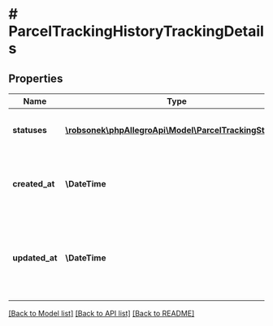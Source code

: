 # # ParcelTrackingHistoryTrackingDetails

## Properties

Name | Type | Description | Notes
------------ | ------------- | ------------- | -------------
**statuses** | [**\robsonek\phpAllegroApi\Model\ParcelTrackingStatus[]**](ParcelTrackingStatus.md) | List of parcel shipping statuses |
**created_at** | **\DateTime** | The start time parcel tracking recording in ISO 8601 format |
**updated_at** | **\DateTime** | Time of registration of the last shipment status change in ISO 8601 format |

[[Back to Model list]](../../README.md#models) [[Back to API list]](../../README.md#endpoints) [[Back to README]](../../README.md)
